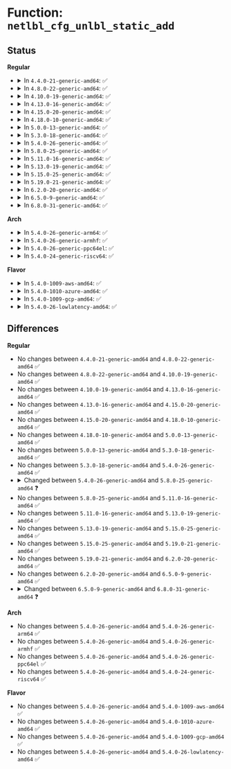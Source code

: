 # Function: <code>netlbl_cfg_unlbl_static_add</code>

## Status
<b>Regular</b>
<ul>
<li>
<details>
<summary>In <code>4.4.0-21-generic-amd64</code>: ✅</summary>

```c
int netlbl_cfg_unlbl_static_add(struct net * net, const char * dev_name, const void * addr, const void * mask, u16 family, u32 secid, struct netlbl_audit * audit_info)
```

```json
{
  "name": "netlbl_cfg_unlbl_static_add",
  "collision_type": "Unique Global",
  "inline_type": "No",
  "funcs": [
    {
      "addr": 18446744071587280768,
      "name": "netlbl_cfg_unlbl_static_add",
      "external": true,
      "loc": "net/netlabel/netlabel_kapi.c:214",
      "file": "net/netlabel/netlabel_kapi.c",
      "inline": "seen, unknown",
      "caller_inline": [],
      "caller_func": [
        "security/smack/smackfs.c:smk_write_net4addr"
      ]
    }
  ],
  "symbols": [
    {
      "addr": 18446744071587280768,
      "name": "netlbl_cfg_unlbl_static_add",
      "section": ".text",
      "bind": "STB_GLOBAL",
      "size": 61
    }
  ]
}
```
</details>
</li>
<li>
<details>
<summary>In <code>4.8.0-22-generic-amd64</code>: ✅</summary>

```c
int netlbl_cfg_unlbl_static_add(struct net * net, const char * dev_name, const void * addr, const void * mask, u16 family, u32 secid, struct netlbl_audit * audit_info)
```

```json
{
  "name": "netlbl_cfg_unlbl_static_add",
  "collision_type": "Unique Global",
  "inline_type": "No",
  "funcs": [
    {
      "addr": 18446744071587746928,
      "name": "netlbl_cfg_unlbl_static_add",
      "external": true,
      "loc": "net/netlabel/netlabel_kapi.c:222",
      "file": "net/netlabel/netlabel_kapi.c",
      "inline": "seen, unknown",
      "caller_inline": [],
      "caller_func": [
        "security/smack/smackfs.c:smk_write_net4addr"
      ]
    }
  ],
  "symbols": [
    {
      "addr": 18446744071587746928,
      "name": "netlbl_cfg_unlbl_static_add",
      "section": ".text",
      "bind": "STB_GLOBAL",
      "size": 62
    }
  ]
}
```
</details>
</li>
<li>
<details>
<summary>In <code>4.10.0-19-generic-amd64</code>: ✅</summary>

```c
int netlbl_cfg_unlbl_static_add(struct net * net, const char * dev_name, const void * addr, const void * mask, u16 family, u32 secid, struct netlbl_audit * audit_info)
```

```json
{
  "name": "netlbl_cfg_unlbl_static_add",
  "collision_type": "Unique Global",
  "inline_type": "No",
  "funcs": [
    {
      "addr": 18446744071587962144,
      "name": "netlbl_cfg_unlbl_static_add",
      "external": true,
      "loc": "net/netlabel/netlabel_kapi.c:222",
      "file": "net/netlabel/netlabel_kapi.c",
      "inline": "seen, unknown",
      "caller_inline": [],
      "caller_func": [
        "security/smack/smackfs.c:smk_write_net4addr"
      ]
    }
  ],
  "symbols": [
    {
      "addr": 18446744071587962144,
      "name": "netlbl_cfg_unlbl_static_add",
      "section": ".text",
      "bind": "STB_GLOBAL",
      "size": 62
    }
  ]
}
```
</details>
</li>
<li>
<details>
<summary>In <code>4.13.0-16-generic-amd64</code>: ✅</summary>

```c
int netlbl_cfg_unlbl_static_add(struct net * net, const char * dev_name, const void * addr, const void * mask, u16 family, u32 secid, struct netlbl_audit * audit_info)
```

```json
{
  "name": "netlbl_cfg_unlbl_static_add",
  "collision_type": "Unique Global",
  "inline_type": "No",
  "funcs": [
    {
      "addr": 18446744071588120288,
      "name": "netlbl_cfg_unlbl_static_add",
      "external": true,
      "loc": "net/netlabel/netlabel_kapi.c:222",
      "file": "net/netlabel/netlabel_kapi.c",
      "inline": "seen, unknown",
      "caller_inline": [],
      "caller_func": [
        "security/smack/smackfs.c:smk_write_net4addr"
      ]
    }
  ],
  "symbols": [
    {
      "addr": 18446744071588120288,
      "name": "netlbl_cfg_unlbl_static_add",
      "section": ".text",
      "bind": "STB_GLOBAL",
      "size": 67
    }
  ]
}
```
</details>
</li>
<li>
<details>
<summary>In <code>4.15.0-20-generic-amd64</code>: ✅</summary>

```c
int netlbl_cfg_unlbl_static_add(struct net * net, const char * dev_name, const void * addr, const void * mask, u16 family, u32 secid, struct netlbl_audit * audit_info)
```

```json
{
  "name": "netlbl_cfg_unlbl_static_add",
  "collision_type": "Unique Global",
  "inline_type": "No",
  "funcs": [
    {
      "addr": 18446744071588668112,
      "name": "netlbl_cfg_unlbl_static_add",
      "external": true,
      "loc": "net/netlabel/netlabel_kapi.c:222",
      "file": "net/netlabel/netlabel_kapi.c",
      "inline": "seen, unknown",
      "caller_inline": [],
      "caller_func": [
        "security/smack/smackfs.c:smk_write_net4addr"
      ]
    }
  ],
  "symbols": [
    {
      "addr": 18446744071588668112,
      "name": "netlbl_cfg_unlbl_static_add",
      "section": ".text",
      "bind": "STB_GLOBAL",
      "size": 67
    }
  ]
}
```
</details>
</li>
<li>
<details>
<summary>In <code>4.18.0-10-generic-amd64</code>: ✅</summary>

```c
int netlbl_cfg_unlbl_static_add(struct net * net, const char * dev_name, const void * addr, const void * mask, u16 family, u32 secid, struct netlbl_audit * audit_info)
```

```json
{
  "name": "netlbl_cfg_unlbl_static_add",
  "collision_type": "Unique Global",
  "inline_type": "No",
  "funcs": [
    {
      "addr": 18446744071589034656,
      "name": "netlbl_cfg_unlbl_static_add",
      "external": true,
      "loc": "net/netlabel/netlabel_kapi.c:222",
      "file": "net/netlabel/netlabel_kapi.c",
      "inline": "seen, unknown",
      "caller_inline": [],
      "caller_func": [
        "security/smack/smackfs.c:smk_write_net4addr"
      ]
    }
  ],
  "symbols": [
    {
      "addr": 18446744071589034656,
      "name": "netlbl_cfg_unlbl_static_add",
      "section": ".text",
      "bind": "STB_GLOBAL",
      "size": 67
    }
  ]
}
```
</details>
</li>
<li>
<details>
<summary>In <code>5.0.0-13-generic-amd64</code>: ✅</summary>

```c
int netlbl_cfg_unlbl_static_add(struct net * net, const char * dev_name, const void * addr, const void * mask, u16 family, u32 secid, struct netlbl_audit * audit_info)
```

```json
{
  "name": "netlbl_cfg_unlbl_static_add",
  "collision_type": "Unique Global",
  "inline_type": "No",
  "funcs": [
    {
      "addr": 18446744071589260688,
      "name": "netlbl_cfg_unlbl_static_add",
      "external": true,
      "loc": "net/netlabel/netlabel_kapi.c:222",
      "file": "net/netlabel/netlabel_kapi.c",
      "inline": "seen, unknown",
      "caller_inline": [],
      "caller_func": [
        "security/smack/smackfs.c:smk_write_net4addr"
      ]
    }
  ],
  "symbols": [
    {
      "addr": 18446744071589260688,
      "name": "netlbl_cfg_unlbl_static_add",
      "section": ".text",
      "bind": "STB_GLOBAL",
      "size": 67
    }
  ]
}
```
</details>
</li>
<li>
<details>
<summary>In <code>5.3.0-18-generic-amd64</code>: ✅</summary>

```c
int netlbl_cfg_unlbl_static_add(struct net * net, const char * dev_name, const void * addr, const void * mask, u16 family, u32 secid, struct netlbl_audit * audit_info)
```

```json
{
  "name": "netlbl_cfg_unlbl_static_add",
  "collision_type": "Unique Global",
  "inline_type": "No",
  "funcs": [
    {
      "addr": 18446744071589715904,
      "name": "netlbl_cfg_unlbl_static_add",
      "external": true,
      "loc": "net/netlabel/netlabel_kapi.c:208",
      "file": "net/netlabel/netlabel_kapi.c",
      "inline": "seen, unknown",
      "caller_inline": [],
      "caller_func": [
        "security/smack/smackfs.c:smk_write_net4addr"
      ]
    }
  ],
  "symbols": [
    {
      "addr": 18446744071589715904,
      "name": "netlbl_cfg_unlbl_static_add",
      "section": ".text",
      "bind": "STB_GLOBAL",
      "size": 67
    }
  ]
}
```
</details>
</li>
<li>
<details>
<summary>In <code>5.4.0-26-generic-amd64</code>: ✅</summary>

```c
int netlbl_cfg_unlbl_static_add(struct net * net, const char * dev_name, const void * addr, const void * mask, u16 family, u32 secid, struct netlbl_audit * audit_info)
```

```json
{
  "name": "netlbl_cfg_unlbl_static_add",
  "collision_type": "Unique Global",
  "inline_type": "No",
  "funcs": [
    {
      "addr": 18446744071589940208,
      "name": "netlbl_cfg_unlbl_static_add",
      "external": true,
      "loc": "net/netlabel/netlabel_kapi.c:208",
      "file": "net/netlabel/netlabel_kapi.c",
      "inline": "seen, unknown",
      "caller_inline": [],
      "caller_func": [
        "security/smack/smackfs.c:smk_write_net4addr"
      ]
    }
  ],
  "symbols": [
    {
      "addr": 18446744071589940208,
      "name": "netlbl_cfg_unlbl_static_add",
      "section": ".text",
      "bind": "STB_GLOBAL",
      "size": 67
    }
  ]
}
```
</details>
</li>
<li>
<details>
<summary>In <code>5.8.0-25-generic-amd64</code>: ✅</summary>

```c
int netlbl_cfg_unlbl_static_add(struct net * net, const char * dev_name, const void * addr, const void * mask, u16 family, struct lsmblob * lsmblob, struct netlbl_audit * audit_info)
```

```json
{
  "name": "netlbl_cfg_unlbl_static_add",
  "collision_type": "Unique Global",
  "inline_type": "No",
  "funcs": [
    {
      "addr": 18446744071590969744,
      "name": "netlbl_cfg_unlbl_static_add",
      "external": true,
      "loc": "net/netlabel/netlabel_kapi.c:208",
      "file": "net/netlabel/netlabel_kapi.c",
      "inline": "seen, unknown",
      "caller_inline": [],
      "caller_func": [
        "security/smack/smackfs.c:smk_write_net4addr"
      ]
    }
  ],
  "symbols": [
    {
      "addr": 18446744071590969744,
      "name": "netlbl_cfg_unlbl_static_add",
      "section": ".text",
      "bind": "STB_GLOBAL",
      "size": 67
    }
  ]
}
```
</details>
</li>
<li>
<details>
<summary>In <code>5.11.0-16-generic-amd64</code>: ✅</summary>

```c
int netlbl_cfg_unlbl_static_add(struct net * net, const char * dev_name, const void * addr, const void * mask, u16 family, struct lsmblob * lsmblob, struct netlbl_audit * audit_info)
```

```json
{
  "name": "netlbl_cfg_unlbl_static_add",
  "collision_type": "Unique Global",
  "inline_type": "No",
  "funcs": [
    {
      "addr": 18446744071591034320,
      "name": "netlbl_cfg_unlbl_static_add",
      "external": true,
      "loc": "net/netlabel/netlabel_kapi.c:208",
      "file": "net/netlabel/netlabel_kapi.c",
      "inline": "seen, unknown",
      "caller_inline": [],
      "caller_func": [
        "security/smack/smackfs.c:smk_write_net4addr"
      ]
    }
  ],
  "symbols": [
    {
      "addr": 18446744071591034320,
      "name": "netlbl_cfg_unlbl_static_add",
      "section": ".text",
      "bind": "STB_GLOBAL",
      "size": 67
    }
  ]
}
```
</details>
</li>
<li>
<details>
<summary>In <code>5.13.0-19-generic-amd64</code>: ✅</summary>

```c
int netlbl_cfg_unlbl_static_add(struct net * net, const char * dev_name, const void * addr, const void * mask, u16 family, struct lsmblob * lsmblob, struct netlbl_audit * audit_info)
```

```json
{
  "name": "netlbl_cfg_unlbl_static_add",
  "collision_type": "Unique Global",
  "inline_type": "No",
  "funcs": [
    {
      "addr": 18446744071590964912,
      "name": "netlbl_cfg_unlbl_static_add",
      "external": true,
      "loc": "net/netlabel/netlabel_kapi.c:208",
      "file": "net/netlabel/netlabel_kapi.c",
      "inline": "seen, unknown",
      "caller_inline": [],
      "caller_func": [
        "security/smack/smackfs.c:smk_write_net4addr"
      ]
    }
  ],
  "symbols": [
    {
      "addr": 18446744071590964912,
      "name": "netlbl_cfg_unlbl_static_add",
      "section": ".text",
      "bind": "STB_GLOBAL",
      "size": 67
    }
  ]
}
```
</details>
</li>
<li>
<details>
<summary>In <code>5.15.0-25-generic-amd64</code>: ✅</summary>

```c
int netlbl_cfg_unlbl_static_add(struct net * net, const char * dev_name, const void * addr, const void * mask, u16 family, struct lsmblob * lsmblob, struct netlbl_audit * audit_info)
```

```json
{
  "name": "netlbl_cfg_unlbl_static_add",
  "collision_type": "Unique Global",
  "inline_type": "No",
  "funcs": [
    {
      "addr": 18446744071591802176,
      "name": "netlbl_cfg_unlbl_static_add",
      "external": true,
      "loc": "net/netlabel/netlabel_kapi.c:208",
      "file": "net/netlabel/netlabel_kapi.c",
      "inline": "seen, unknown",
      "caller_inline": [],
      "caller_func": [
        "security/smack/smackfs.c:smk_write_net4addr"
      ]
    }
  ],
  "symbols": [
    {
      "addr": 18446744071591802176,
      "name": "netlbl_cfg_unlbl_static_add",
      "section": ".text",
      "bind": "STB_GLOBAL",
      "size": 67
    }
  ]
}
```
</details>
</li>
<li>
<details>
<summary>In <code>5.19.0-21-generic-amd64</code>: ✅</summary>

```c
int netlbl_cfg_unlbl_static_add(struct net * net, const char * dev_name, const void * addr, const void * mask, u16 family, struct lsmblob * lsmblob, struct netlbl_audit * audit_info)
```

```json
{
  "name": "netlbl_cfg_unlbl_static_add",
  "collision_type": "Unique Global",
  "inline_type": "No",
  "funcs": [
    {
      "addr": 18446744071593513248,
      "name": "netlbl_cfg_unlbl_static_add",
      "external": true,
      "loc": "net/netlabel/netlabel_kapi.c:208",
      "file": "net/netlabel/netlabel_kapi.c",
      "inline": "seen, unknown",
      "caller_inline": [],
      "caller_func": [
        "security/smack/smackfs.c:smk_write_net4addr"
      ]
    }
  ],
  "symbols": [
    {
      "addr": 18446744071593513248,
      "name": "netlbl_cfg_unlbl_static_add",
      "section": ".text",
      "bind": "STB_GLOBAL",
      "size": 121
    }
  ]
}
```
</details>
</li>
<li>
<details>
<summary>In <code>6.2.0-20-generic-amd64</code>: ✅</summary>

```c
int netlbl_cfg_unlbl_static_add(struct net * net, const char * dev_name, const void * addr, const void * mask, u16 family, struct lsmblob * lsmblob, struct netlbl_audit * audit_info)
```

```json
{
  "name": "netlbl_cfg_unlbl_static_add",
  "collision_type": "Unique Global",
  "inline_type": "No",
  "funcs": [
    {
      "addr": 18446744071595432880,
      "name": "netlbl_cfg_unlbl_static_add",
      "external": true,
      "loc": "net/netlabel/netlabel_kapi.c:208",
      "file": "net/netlabel/netlabel_kapi.c",
      "inline": "seen, unknown",
      "caller_inline": [],
      "caller_func": [
        "security/smack/smackfs.c:smk_write_net4addr"
      ]
    }
  ],
  "symbols": [
    {
      "addr": 18446744071595432880,
      "name": "netlbl_cfg_unlbl_static_add",
      "section": ".text",
      "bind": "STB_GLOBAL",
      "size": 121
    }
  ]
}
```
</details>
</li>
<li>
<details>
<summary>In <code>6.5.0-9-generic-amd64</code>: ✅</summary>

```c
int netlbl_cfg_unlbl_static_add(struct net * net, const char * dev_name, const void * addr, const void * mask, u16 family, struct lsmblob * lsmblob, struct netlbl_audit * audit_info)
```

```json
{
  "name": "netlbl_cfg_unlbl_static_add",
  "collision_type": "Unique Global",
  "inline_type": "No",
  "funcs": [
    {
      "addr": 18446744071595939792,
      "name": "netlbl_cfg_unlbl_static_add",
      "external": true,
      "loc": "net/netlabel/netlabel_kapi.c:208",
      "file": "net/netlabel/netlabel_kapi.c",
      "inline": "seen, unknown",
      "caller_inline": [],
      "caller_func": [
        "security/smack/smackfs.c:smk_write_net4addr"
      ]
    }
  ],
  "symbols": [
    {
      "addr": 18446744071595939792,
      "name": "netlbl_cfg_unlbl_static_add",
      "section": ".text",
      "bind": "STB_GLOBAL",
      "size": 121
    }
  ]
}
```
</details>
</li>
<li>
<details>
<summary>In <code>6.8.0-31-generic-amd64</code>: ✅</summary>

```c
int netlbl_cfg_unlbl_static_add(struct net * net, const char * dev_name, const void * addr, const void * mask, u16 family, u32 secid, struct netlbl_audit * audit_info)
```

```json
{
  "name": "netlbl_cfg_unlbl_static_add",
  "collision_type": "Unique Global",
  "inline_type": "No",
  "funcs": [
    {
      "addr": 18446744071596801328,
      "name": "netlbl_cfg_unlbl_static_add",
      "external": true,
      "loc": "net/netlabel/netlabel_kapi.c:208",
      "file": "net/netlabel/netlabel_kapi.c",
      "inline": "seen, unknown",
      "caller_inline": [],
      "caller_func": [
        "security/smack/smackfs.c:smk_write_net4addr"
      ]
    }
  ],
  "symbols": [
    {
      "addr": 18446744071596801328,
      "name": "netlbl_cfg_unlbl_static_add",
      "section": ".text",
      "bind": "STB_GLOBAL",
      "size": 121
    }
  ]
}
```
</details>
</li>
</ul>
<b>Arch</b>
<ul>
<li>
<details>
<summary>In <code>5.4.0-26-generic-arm64</code>: ✅</summary>

```c
int netlbl_cfg_unlbl_static_add(struct net * net, const char * dev_name, const void * addr, const void * mask, u16 family, u32 secid, struct netlbl_audit * audit_info)
```

```json
{
  "name": "netlbl_cfg_unlbl_static_add",
  "collision_type": "Unique Global",
  "inline_type": "No",
  "funcs": [
    {
      "addr": 18446603336503670120,
      "name": "netlbl_cfg_unlbl_static_add",
      "external": true,
      "loc": "net/netlabel/netlabel_kapi.c:208",
      "file": "net/netlabel/netlabel_kapi.c",
      "inline": "seen, unknown",
      "caller_inline": [],
      "caller_func": [
        "security/smack/smackfs.c:smk_write_net4addr"
      ]
    }
  ],
  "symbols": [
    {
      "addr": 18446603336503670120,
      "name": "netlbl_cfg_unlbl_static_add",
      "section": ".text",
      "bind": "STB_GLOBAL",
      "size": 144
    }
  ]
}
```
</details>
</li>
<li>
<details>
<summary>In <code>5.4.0-26-generic-armhf</code>: ✅</summary>

```c
int netlbl_cfg_unlbl_static_add(struct net * net, const char * dev_name, const void * addr, const void * mask, u16 family, u32 secid, struct netlbl_audit * audit_info)
```

```json
{
  "name": "netlbl_cfg_unlbl_static_add",
  "collision_type": "Unique Global",
  "inline_type": "No",
  "funcs": [
    {
      "addr": 3236307908,
      "name": "netlbl_cfg_unlbl_static_add",
      "external": true,
      "loc": "net/netlabel/netlabel_kapi.c:208",
      "file": "net/netlabel/netlabel_kapi.c",
      "inline": "seen, unknown",
      "caller_inline": [],
      "caller_func": [
        "security/smack/smackfs.c:smk_write_net4addr"
      ]
    }
  ],
  "symbols": [
    {
      "addr": 3236307908,
      "name": "netlbl_cfg_unlbl_static_add",
      "section": ".text",
      "bind": "STB_GLOBAL",
      "size": 92
    }
  ]
}
```
</details>
</li>
<li>
<details>
<summary>In <code>5.4.0-26-generic-ppc64el</code>: ✅</summary>

```c
int netlbl_cfg_unlbl_static_add(struct net * net, const char * dev_name, const void * addr, const void * mask, u16 family, u32 secid, struct netlbl_audit * audit_info)
```

```json
{
  "name": "netlbl_cfg_unlbl_static_add",
  "collision_type": "Unique Global",
  "inline_type": "No",
  "funcs": [
    {
      "addr": 13835058055297493664,
      "name": "netlbl_cfg_unlbl_static_add",
      "external": true,
      "loc": "net/netlabel/netlabel_kapi.c:208",
      "file": "net/netlabel/netlabel_kapi.c",
      "inline": "seen, unknown",
      "caller_inline": [],
      "caller_func": [
        "security/smack/smackfs.c:smk_write_net4addr"
      ]
    }
  ],
  "symbols": [
    {
      "addr": 13835058055297493664,
      "name": "netlbl_cfg_unlbl_static_add",
      "section": ".text",
      "bind": "STB_GLOBAL",
      "size": 140
    }
  ]
}
```
</details>
</li>
<li>
<details>
<summary>In <code>5.4.0-24-generic-riscv64</code>: ✅</summary>

```c
int netlbl_cfg_unlbl_static_add(struct net * net, const char * dev_name, const void * addr, const void * mask, u16 family, u32 secid, struct netlbl_audit * audit_info)
```

```json
{
  "name": "netlbl_cfg_unlbl_static_add",
  "collision_type": "Unique Global",
  "inline_type": "No",
  "funcs": [
    {
      "addr": 18446743936279607408,
      "name": "netlbl_cfg_unlbl_static_add",
      "external": true,
      "loc": "net/netlabel/netlabel_kapi.c:208",
      "file": "net/netlabel/netlabel_kapi.c",
      "inline": "seen, unknown",
      "caller_inline": [],
      "caller_func": [
        "security/smack/smackfs.c:smk_write_net4addr"
      ]
    }
  ],
  "symbols": [
    {
      "addr": 18446743936279607408,
      "name": "netlbl_cfg_unlbl_static_add",
      "section": ".text",
      "bind": "STB_GLOBAL",
      "size": 114
    }
  ]
}
```
</details>
</li>
</ul>
<b>Flavor</b>
<ul>
<li>
<details>
<summary>In <code>5.4.0-1009-aws-amd64</code>: ✅</summary>

```c
int netlbl_cfg_unlbl_static_add(struct net * net, const char * dev_name, const void * addr, const void * mask, u16 family, u32 secid, struct netlbl_audit * audit_info)
```

```json
{
  "name": "netlbl_cfg_unlbl_static_add",
  "collision_type": "Unique Global",
  "inline_type": "No",
  "funcs": [
    {
      "addr": 18446744071589543808,
      "name": "netlbl_cfg_unlbl_static_add",
      "external": true,
      "loc": "net/netlabel/netlabel_kapi.c:208",
      "file": "net/netlabel/netlabel_kapi.c",
      "inline": "seen, unknown",
      "caller_inline": [],
      "caller_func": [
        "security/smack/smackfs.c:smk_write_net4addr"
      ]
    }
  ],
  "symbols": [
    {
      "addr": 18446744071589543808,
      "name": "netlbl_cfg_unlbl_static_add",
      "section": ".text",
      "bind": "STB_GLOBAL",
      "size": 67
    }
  ]
}
```
</details>
</li>
<li>
<details>
<summary>In <code>5.4.0-1010-azure-amd64</code>: ✅</summary>

```c
int netlbl_cfg_unlbl_static_add(struct net * net, const char * dev_name, const void * addr, const void * mask, u16 family, u32 secid, struct netlbl_audit * audit_info)
```

```json
{
  "name": "netlbl_cfg_unlbl_static_add",
  "collision_type": "Unique Global",
  "inline_type": "No",
  "funcs": [
    {
      "addr": 18446744071589268384,
      "name": "netlbl_cfg_unlbl_static_add",
      "external": true,
      "loc": "net/netlabel/netlabel_kapi.c:208",
      "file": "net/netlabel/netlabel_kapi.c",
      "inline": "seen, unknown",
      "caller_inline": [],
      "caller_func": [
        "security/smack/smackfs.c:smk_write_net4addr"
      ]
    }
  ],
  "symbols": [
    {
      "addr": 18446744071589268384,
      "name": "netlbl_cfg_unlbl_static_add",
      "section": ".text",
      "bind": "STB_GLOBAL",
      "size": 67
    }
  ]
}
```
</details>
</li>
<li>
<details>
<summary>In <code>5.4.0-1009-gcp-amd64</code>: ✅</summary>

```c
int netlbl_cfg_unlbl_static_add(struct net * net, const char * dev_name, const void * addr, const void * mask, u16 family, u32 secid, struct netlbl_audit * audit_info)
```

```json
{
  "name": "netlbl_cfg_unlbl_static_add",
  "collision_type": "Unique Global",
  "inline_type": "No",
  "funcs": [
    {
      "addr": 18446744071589985840,
      "name": "netlbl_cfg_unlbl_static_add",
      "external": true,
      "loc": "net/netlabel/netlabel_kapi.c:208",
      "file": "net/netlabel/netlabel_kapi.c",
      "inline": "seen, unknown",
      "caller_inline": [],
      "caller_func": [
        "security/smack/smackfs.c:smk_write_net4addr"
      ]
    }
  ],
  "symbols": [
    {
      "addr": 18446744071589985840,
      "name": "netlbl_cfg_unlbl_static_add",
      "section": ".text",
      "bind": "STB_GLOBAL",
      "size": 67
    }
  ]
}
```
</details>
</li>
<li>
<details>
<summary>In <code>5.4.0-26-lowlatency-amd64</code>: ✅</summary>

```c
int netlbl_cfg_unlbl_static_add(struct net * net, const char * dev_name, const void * addr, const void * mask, u16 family, u32 secid, struct netlbl_audit * audit_info)
```

```json
{
  "name": "netlbl_cfg_unlbl_static_add",
  "collision_type": "Unique Global",
  "inline_type": "No",
  "funcs": [
    {
      "addr": 18446744071590035504,
      "name": "netlbl_cfg_unlbl_static_add",
      "external": true,
      "loc": "net/netlabel/netlabel_kapi.c:208",
      "file": "net/netlabel/netlabel_kapi.c",
      "inline": "seen, unknown",
      "caller_inline": [],
      "caller_func": [
        "security/smack/smackfs.c:smk_write_net4addr"
      ]
    }
  ],
  "symbols": [
    {
      "addr": 18446744071590035504,
      "name": "netlbl_cfg_unlbl_static_add",
      "section": ".text",
      "bind": "STB_GLOBAL",
      "size": 67
    }
  ]
}
```
</details>
</li>
</ul>

## Differences
<b>Regular</b>
<ul>
<li>
No changes between <code>4.4.0-21-generic-amd64</code> and <code>4.8.0-22-generic-amd64</code> ✅
</li>
<li>
No changes between <code>4.8.0-22-generic-amd64</code> and <code>4.10.0-19-generic-amd64</code> ✅
</li>
<li>
No changes between <code>4.10.0-19-generic-amd64</code> and <code>4.13.0-16-generic-amd64</code> ✅
</li>
<li>
No changes between <code>4.13.0-16-generic-amd64</code> and <code>4.15.0-20-generic-amd64</code> ✅
</li>
<li>
No changes between <code>4.15.0-20-generic-amd64</code> and <code>4.18.0-10-generic-amd64</code> ✅
</li>
<li>
No changes between <code>4.18.0-10-generic-amd64</code> and <code>5.0.0-13-generic-amd64</code> ✅
</li>
<li>
No changes between <code>5.0.0-13-generic-amd64</code> and <code>5.3.0-18-generic-amd64</code> ✅
</li>
<li>
No changes between <code>5.3.0-18-generic-amd64</code> and <code>5.4.0-26-generic-amd64</code> ✅
</li>
<li>
<details>
<summary>Changed between <code>5.4.0-26-generic-amd64</code> and <code>5.8.0-25-generic-amd64</code> ❓</summary>
<ul>
<li>
<b>Param added. </b>
<code>struct lsmblob * lsmblob</code>
</li>
<li>
<b>Param removed. </b>
<code>u32 secid</code>
</li>
</ul>
</details>
</li>
<li>
No changes between <code>5.8.0-25-generic-amd64</code> and <code>5.11.0-16-generic-amd64</code> ✅
</li>
<li>
No changes between <code>5.11.0-16-generic-amd64</code> and <code>5.13.0-19-generic-amd64</code> ✅
</li>
<li>
No changes between <code>5.13.0-19-generic-amd64</code> and <code>5.15.0-25-generic-amd64</code> ✅
</li>
<li>
No changes between <code>5.15.0-25-generic-amd64</code> and <code>5.19.0-21-generic-amd64</code> ✅
</li>
<li>
No changes between <code>5.19.0-21-generic-amd64</code> and <code>6.2.0-20-generic-amd64</code> ✅
</li>
<li>
No changes between <code>6.2.0-20-generic-amd64</code> and <code>6.5.0-9-generic-amd64</code> ✅
</li>
<li>
<details>
<summary>Changed between <code>6.5.0-9-generic-amd64</code> and <code>6.8.0-31-generic-amd64</code> ❓</summary>
<ul>
<li>
<b>Param added. </b>
<code>u32 secid</code>
</li>
<li>
<b>Param removed. </b>
<code>struct lsmblob * lsmblob</code>
</li>
</ul>
</details>
</li>
</ul>
<b>Arch</b>
<ul>
<li>
No changes between <code>5.4.0-26-generic-amd64</code> and <code>5.4.0-26-generic-arm64</code> ✅
</li>
<li>
No changes between <code>5.4.0-26-generic-amd64</code> and <code>5.4.0-26-generic-armhf</code> ✅
</li>
<li>
No changes between <code>5.4.0-26-generic-amd64</code> and <code>5.4.0-26-generic-ppc64el</code> ✅
</li>
<li>
No changes between <code>5.4.0-26-generic-amd64</code> and <code>5.4.0-24-generic-riscv64</code> ✅
</li>
</ul>
<b>Flavor</b>
<ul>
<li>
No changes between <code>5.4.0-26-generic-amd64</code> and <code>5.4.0-1009-aws-amd64</code> ✅
</li>
<li>
No changes between <code>5.4.0-26-generic-amd64</code> and <code>5.4.0-1010-azure-amd64</code> ✅
</li>
<li>
No changes between <code>5.4.0-26-generic-amd64</code> and <code>5.4.0-1009-gcp-amd64</code> ✅
</li>
<li>
No changes between <code>5.4.0-26-generic-amd64</code> and <code>5.4.0-26-lowlatency-amd64</code> ✅
</li>
</ul>
